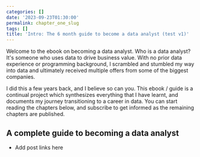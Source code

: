 ```yaml
---
categories: []
date: '2023-09-23T01:30:00'
permalink: chapter_one_slug
tags: []
title: 'Intro: The 6 month guide to become a data analyst (test v1)'
---
```


Welcome to the ebook on becoming a data analyst. Who is a data analyst? It's someone who uses data to drive business value. With no prior data experience or programming background, I scrambled and stumbled my way into data and ultimately received multiple offers from some of the biggest companies.<br />

I did this a few years back, and I believe so can you. This ebook / guide is a continual project which synthesizes everything that I have learnt, and documents my journey transitioning to a career in data. You can start reading the chapters below, and subscribe to get informed as the remaining chapters are published.<br />

## A complete guide to becoming a data analyst
- Add post links here<br />